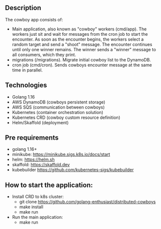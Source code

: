 ## Description
The cowboy app consists of:
- Main application, also known as "cowboy" workers (cmd/app). The workers just sit and wait for messages from the cron job to start the encounter. As soon as the encounter begins, the workers select a random target and send a "shoot" message. The encounter continues until only one winner remains. The winner sends a "winner" message to all consumers, which they print.
- migrations (/migrations). Migrate initial cowboy list to the DynamoDB.
- cron job (cmd/cron). Sends cowboys encounter message at the same time in parallel.

## Technologies
- Golang 1.16
- AWS DynamoDB (cowboys persistent storage)
- AWS SQS (communication between cowboys)
- Kubernetes (container orchestration solution) 
- Kubernetes CRD (cowboy custom resource definition)
- Helm/Skaffold (deployment)

## Pre requirements
- golang 1.16+
- minikube: https://minikube.sigs.k8s.io/docs/start
- helm: https://helm.sh
- skaffold: https://skaffold.dev
- kubebuilder https://github.com/kubernetes-sigs/kubebuilder

## How to start the application:
- Install CRD to k8s cluster:
    - git clone https://github.com/golang-enthusiast/distributed-cowboys
    - make install
    - make run
- Run the main application:
    - make run